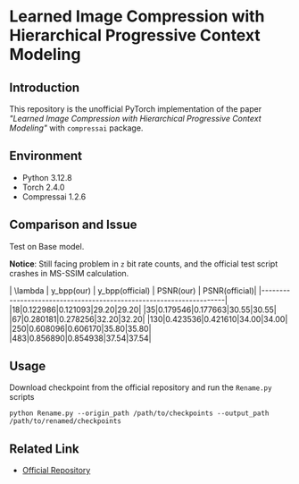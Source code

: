 # Learned Image Compression with Hierarchical Progressive Context Modeling

## Introduction

This repository is the unofficial PyTorch implementation of the paper *"Learned Image Compression with Hierarchical Progressive Context Modeling"* with `compressai` package.

## Environment

- Python 3.12.8
- Torch 2.4.0
- Compressai 1.2.6

## Comparison and Issue

Test on Base model.

**Notice**: Still facing problem in `z` bit rate counts, and the official test script crashes in MS-SSIM calculation.

| \lambda | y_bpp(our) | y_bpp(official) | PSNR(our) | PSNR(official)|
|--------------------------------------------------------------------|
|18|0.122986|0.121093|29.20|29.20|
|35|0.179546|0.177663|30.55|30.55|
|67|0.280181|0.278256|32.20|32.20|
|130|0.423536|0.421610|34.00|34.00|
|250|0.608096|0.606170|35.80|35.80| 
|483|0.856890|0.854938|37.54|37.54|   


## Usage

Download checkpoint from the official repository and run the `Rename.py` scripts

```
python Rename.py --origin_path /path/to/checkpoints --output_path /path/to/renamed/checkpoints
```



## Related Link

- [Official Repository](https://github.com/lyq133/LIC-HPCM)
